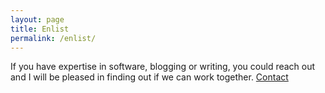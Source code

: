 ```yaml
---
layout: page
title: Enlist
permalink: /enlist/
---
```


If you have expertise in software, blogging or writing, you could reach out and I will be pleased in finding out if we can work together. [Contact](/author)
